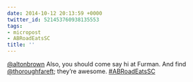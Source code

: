 ```yaml
---
date: 2014-10-12 20:13:59 +0000
twitter_id: 521453760938135553
tags:
- micropost
- ABRoadEatsSC
title: ''
---
```


[@altonbrown](https://twitter.com/altonbrown) Also, you should come say hi at Furman. And find [@thoroughfareft](https://twitter.com/thoroughfareft); they’re awesome. [#ABRoadEatsSC](https://twitter.com/hashtag/ABRoadEatsSC)

